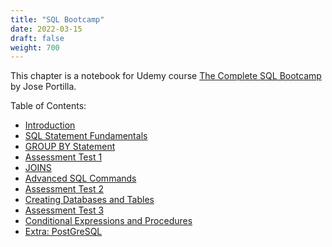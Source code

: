 ```yaml
---
title: "SQL Bootcamp"
date: 2022-03-15
draft: false
weight: 700
---
```


This chapter is a notebook for Udemy course [The Complete SQL Bootcamp](https://www.udemy.com/course/the-complete-sql-bootcamp/) by Jose Portilla.

Table of Contents:

* [Introduction](./6.1_introduction)
* [SQL Statement Fundamentals](./6.2_sql_statement_fundamentals)
* [GROUP BY Statement](./6.3_group_by_statement)
* [Assessment Test 1](./6.4_assessment_test_1)
* [JOINS](./6.5_joins)
* [Advanced SQL Commands](./6.6_advanced_sql_commands)
* [Assessment Test 2](./6.7_assessment_test_2)
* [Creating Databases and Tables](./6.8_creating_databases_and_tables)
* [Assessment Test 3](./6.9_assessment_test_3)
* [Conditional Expressions and Procedures](./6.10_conditional_expressions_and_procedures)
* [Extra: PostGreSQL](./6.11_extra_postgresql)
